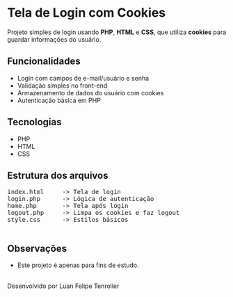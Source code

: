 <body>

  <h1>Tela de Login com Cookies</h1>
  <p>Projeto simples de login usando <strong>PHP</strong>, <strong>HTML</strong> e <strong>CSS</strong>, que utiliza <strong>cookies</strong> para guardar informações do usuário.</p>

  <h2>Funcionalidades</h2>
  <ul>
    <li>Login com campos de e-mail/usuário e senha</li>
    <li>Validação simples no front-end</li>
    <li>Armazenamento de dados do usuário com cookies</li>
    <li>Autenticação básica em PHP</li>
  </ul>

  <h2>Tecnologias</h2>
  <ul>
    <li>PHP</li>
    <li>HTML</li>
    <li>CSS</li>
  </ul>

  <h2>Estrutura dos arquivos</h2>
  <pre>
index.html     -> Tela de login
login.php      -> Lógica de autenticação
home.php       -> Tela após login
logout.php     -> Limpa os cookies e faz logout
style.css      -> Estilos básicos
  </pre>

  <h2>Observações</h2>
  <ul>
    <li>Este projeto é apenas para fins de estudo.</li>
  </ul>
<br>
  <footer>Desenvolvido por Luan Felipe Tenroller</footer>

</body>
</html>
